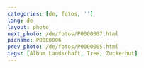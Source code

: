 ```yaml
---
categories: [de, fotos, '']
lang: de
layout: photo
next_photo: /de/fotos/P0000007.html
picname: P0000006
prev_photo: /de/fotos/P0000005.html
tags: [Album Landschaft, Tree, Zuckerhut]
---
```

